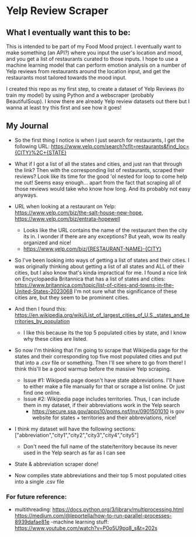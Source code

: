 # Yelp Review Scraper

## What I eventually want this to be:

This is intended to be part of my Food Mood project. I eventually want to make something (an API?) where you input the user's location and mood, and you get a list of restaurants curated to those inputs. I hope to use a machine learning model that can perform emotion analysis on a number of Yelp reviews from restaurants around the location input, and get the restaurants most tailored towards the mood input.

I created this repo as my first step, to create a dataset of Yelp Reviews (to train my model) by using Python and a webscraper (probably BeautifulSoup). I know there are already Yelp review datasets out there but I wanna at least try this first and see how it goes!

## My Journal

- So the first thing I notice is when I just search for restaurants, I get the following URL: https://www.yelp.com/search?cflt=restaurants&find_loc={CITY}%2C+{STATE}
- What if I got a list of all the states and cities, and just ran that through the link? Then with the corresponding list of restaurants, scraped their reviews? Look like its time for the good 'ol nested for loop to come help me out! Seems easy enough... apart from the fact that scraping all of those reviews would take who know how long. And its probably not easy anyways.
- URL when looking at a restaurant on Yelp: https://www.yelp.com/biz/the-salt-house-new-hope, https://www.yelp.com/biz/entrata-hopewell

  - Looks like the URL contains the name of the restaurant then the city its in. I wonder if there are any exceptions? But yeah, wow its really organized and nice!
  - https://www.yelp.com/biz/{RESTAURANT-NAME}-{CITY}

- So I've been looking into ways of getting a list of states and their cities. I was originally thinking about getting a list of all states and ALL of their cities, but I also know that's kinda impractical for me. I found a nice link on Encyclopaedia Britannica that has a list of states and cities: https://www.britannica.com/topic/list-of-cities-and-towns-in-the-United-States-2023068 I'm not sure what the significance of these cities are, but they seem to be prominent cities.
- And then I found this: https://en.wikipedia.org/wiki/List_of_largest_cities_of_U.S._states_and_territories_by_population
  - I like this because its the top 5 populated cities by state, and I know why these cities are listed.
- So now I'm thinking that I'm going to scrape that Wikipedia page for the states and their corresponding top five most populated cities and put that into a .csv file or something. Then I'll see where to go from there! I think this'll be a good warmup before the massive Yelp scraping.
  - Issue #1: Wikipedia page doesn't have state abbreviations. I'll have to either make a file manually for that or scrape a list online. Or just find one online.
  - Issue #2: Wikipedia page includes territories. Thus, I can include them in my dataset, if their abbreviations work in the Yelp search
    - https://secure.ssa.gov/apps10/poms.nsf/lnx/0901501010 is gov website for states + territories and their abbreviations, nice!
- I think my dataset will have the following sections: ["abbreviation","city1","city2","city3","city4","city5"]
  - Don't need the full name of the state/territory because its never used in the Yelp search as far as I can see
- State & abbreviation scraper done!
- Now compiles state abbreviations and their top 5 most populated cities into a single .csv file

### For future reference:

- multithreading: https://docs.python.org/3/library/multiprocessing.html https://medium.com/@leportella/how-to-run-parallel-processes-8939dafae81e
  -machine learning stuff: https://www.youtube.com/watch?v=P0o5U9pq8_s&t=202s
